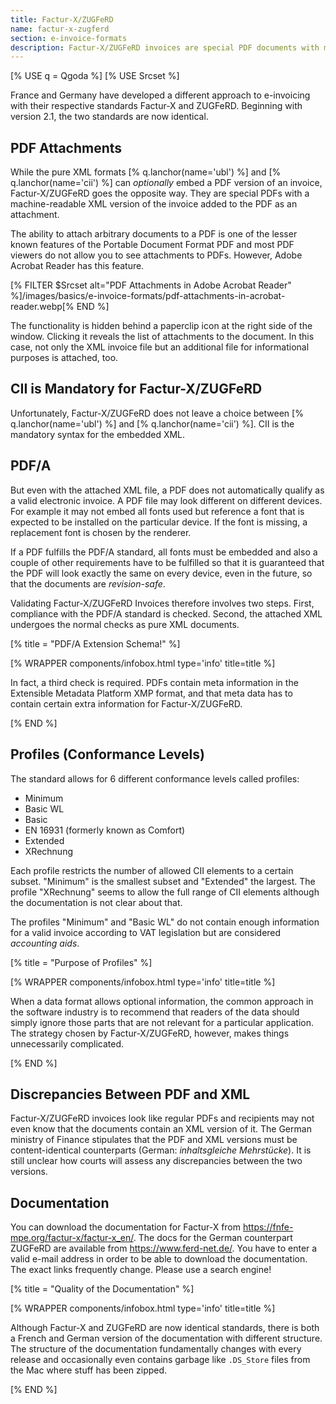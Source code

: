 ```yaml
---
title: Factur-X/ZUGFeRD
name: factur-x-zugferd
section: e-invoice-formats
description: Factur-X/ZUGFeRD invoices are special PDF documents with machine-readable invoice information attached as XML.
---
```

<!--qgoda-no-xgettext-->
[% USE q = Qgoda %]
[% USE Srcset %]
<!--/qgoda-no-xgettext-->

France and Germany have developed a different approach to e-invoicing with
their respective standards Factur-X and ZUGFeRD. Beginning with version 2.1,
the two standards are now identical.

## PDF Attachments

While the pure XML formats [% q.lanchor(name='ubl') %] and
[% q.lanchor(name='cii') %] can *optionally* embed a PDF version of an
invoice, Factur-X/ZUGFeRD goes the opposite way. They are special PDFs with
a machine-readable XML version of the invoice added to the PDF as an
attachment.

The ability to attach arbitrary documents to a PDF is one of the lesser
known features of the Portable Document Format PDF and most PDF viewers do not
allow you to see attachments to PDFs. However, Adobe Acrobat Reader has this
feature.

[% FILTER $Srcset alt="PDF Attachments in Adobe Acrobat Reader" %]/images/basics/e-invoice-formats/pdf-attachments-in-acrobat-reader.webp[% END %]

The functionality is hidden behind a paperclip icon at the right side of the
window. Clicking it reveals the list of attachments to the document. In this
case, not only the XML invoice file but an additional file for informational
purposes is attached, too.

## CII is Mandatory for Factur-X/ZUGFeRD

Unfortunately, Factur-X/ZUGFeRD does not leave a choice between
[% q.lanchor(name='ubl') %] and [% q.lanchor(name='cii') %]. CII is
the mandatory syntax for the embedded XML.

## PDF/A

But even with the attached XML file, a PDF does not automatically qualify as
a valid electronic invoice. A PDF file may look different on different devices.
For example it may not embed all fonts used but reference a font that is
expected to be installed on the particular device. If the font is missing, a
replacement font is chosen by the renderer.

If a PDF fulfills the PDF/A standard, all fonts must be embedded and also a
couple of other requirements have to be fulfilled so that it is guaranteed that
the PDF will look exactly the same on every device, even in the future, so that
the documents are *revision-safe*.

Validating Factur-X/ZUGFeRD Invoices therefore involves two steps. First,
compliance with the PDF/A standard is checked. Second, the attached XML
undergoes the normal checks as pure XML documents.

[% title = "PDF/A Extension Schema!" %]
<!--qgoda-no-xgettext-->
[% WRAPPER components/infobox.html type='info' title=title %]
<!--/qgoda-no-xgettext-->
In fact, a third check is required. PDFs contain meta information in the
Extensible Metadata Platform XMP format, and that meta data has to contain
certain extra information for Factur-X/ZUGFeRD.
<!--qgoda-no-xgettext-->
[% END %]
<!--/qgoda-no-xgettext-->

## Profiles (Conformance Levels)

The standard allows for 6 different conformance levels called profiles:

* Minimum
* Basic WL
* Basic
* EN 16931 (formerly known as Comfort)
* Extended
* XRechnung

Each profile restricts the number of allowed CII elements to a certain
subset. "Minimum" is the smallest subset and "Extended" the largest.
The profile "XRechnung" seems to allow the full range of CII elements although
the documentation is not clear about that.

The profiles "Minimum" and "Basic WL" do not contain enough information for
a valid invoice according to VAT legislation but are considered
*accounting aids*.

[% title = "Purpose of Profiles" %]
<!--qgoda-no-xgettext-->
[% WRAPPER components/infobox.html type='info' title=title %]
<!--/qgoda-no-xgettext-->
When a data format allows optional information, the common approach in the
software industry is to recommend that readers of the data should simply
ignore those parts that are not relevant for a particular application. The
strategy chosen by Factur-X/ZUGFeRD, however, makes things unnecessarily complicated.
<!--qgoda-no-xgettext-->
[% END %]
<!--/qgoda-no-xgettext-->

## Discrepancies Between PDF and XML

Factur-X/ZUGFeRD invoices look like regular PDFs and recipients may not even
know that the documents contain an XML version of it. The German
ministry of Finance stipulates that the PDF and XML versions must be
content-identical counterparts (German: *inhaltsgleiche Mehrstücke*). It is
still unclear how courts will assess any discrepancies between the two
versions.

## Documentation

You can download the documentation for Factur-X from
https://fnfe-mpe.org/factur-x/factur-x_en/. The docs for the German counterpart
ZUGFeRD are available from https://www.ferd-net.de/. You have to enter a
valid e-mail address in order to be able to download the documentation. The
exact links frequently change. Please use a search engine!

[% title = "Quality of the Documentation" %]
<!--qgoda-no-xgettext-->
[% WRAPPER components/infobox.html type='info' title=title %]
<!--/qgoda-no-xgettext-->
Although Factur-X and ZUGFeRD are now identical standards, there is both a
French and German version of the documentation with different structure. The structure of the
documentation fundamentally changes with every release and occasionally even
contains garbage like <code>.DS_Store</code> files from the Mac where stuff
has been zipped.
<!--qgoda-no-xgettext-->
[% END %]
<!--/qgoda-no-xgettext-->
